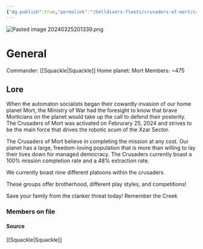 ```yaml
---
{"dg-publish":true,"permalink":"/helldivers-fleets/crusaders-of-mort/crusaders-of-mort/","noteIcon":"","created":"2024-03-25T20:09:22.261+01:00","updated":"2024-03-25T20:13:41.624+01:00"}
---
```


![Pasted image 20240325201339.png](/img/user/Images/Pasted%20image%2020240325201339.png)
# General
Commander: [[Squackle\|Squackle]]
Home planet: Mort
Members: ~475

## Lore
When the automaton socialists began their cowardly invasion of our home planet Mort, the Ministry of War had the foresight to know that brave Morticians on the planet would take up the call to defend their posterity. 
The Crusaders of Mort was activated on Februrary 25, 2024 and strives to be the main force that drives the robotic scum of the Xzar Sector. 

The Crusaders of Mort believe in completing the mission at any cost. Our planet has a large, freedom-loving population that is more than willing to lay their lives down for managed democracy. The Crusaders currently boast a 100% mission completion rate and a 48% extraction rate. 

We currently boast nine different platoons within the crusaders. 

These groups offer brotherhood, different play styles, and competitions! 

Save your family from the clanker threat today! 
Remember the Creek

### Members on file



#### Source
[[Squackle\|Squackle]]